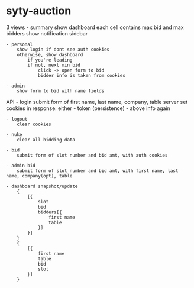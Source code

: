 # syty-auction

3 views
	- summary
		show dashboard
			each cell contains max bid and max bidders
		show notification sidebar

	- personal
		show login if dont see auth cookies
		otherwise, show dashboard
			if you're leading
			if not, next min bid
				click -> open form to bid
				bidder info is taken from cookies

	- admin
		show form to bid with name fields

API
	- login
		submit form of first name, last name, company, table
		server set cookies in response: either
			- token (persistence)
			- above info again

	- logout
		clear cookies

	- nuke
		clear all bidding data

	- bid
		submit form of slot number and bid amt, with auth cookies

	- admin bid
		submit form of slot number and bid amt, with first name, last name, company(opt), table		

	- dashboard snapshot/update
		{
			[{
				slot
				bid
				bidders[{
					first name
					table
				}]
			}]
		}
		{
			[{
				first name
				table
				bid
				slot
			}]
		}